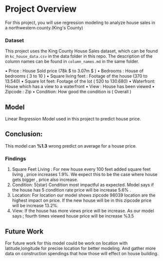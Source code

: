 # Project Overview

For this project, you will use regression modeling to analyze house sales in a northwestern county.(King's County)

### Dataset

This project uses the King County House Sales dataset, which can be found in  `kc_house_data.csv` in the data folder in this repo. The description of the column names can be found in `column_names.md` in the same folder.

• Price : House Sold price (78k $ to 3.07m $ )
• Bedrooms : House of bedrooms ( 3 to 10 )
• Square living feet : Footage of the house (370 to 13.540)
• Square lot feet: Footage of the lot ( 520 to 130.680)
• Waterfront: House which has a view to a waterfront
• View : House has been viewed
• Zipcode : Zip
• Condition: How good the condition is ( Overall )

## Model

Linear Regression Model used in this project to predict house price.

## Conclusion:

This model can **%1.3** wrong predict on average for a house price.


### Findings 

1. Square Feet Living :
For new house every 100 feet added square feet living , price increases 1.9%. We expect this to be the case where
house gets bigger , price also increase.
2. Condition:
5(star) Condition most impactful as expected. Model says if the house has 5 condition rate price will be increase 5.6% .
3. Location:
For location our model shows zipcode 98039 location are the highest impact on price. If the new house will be in this
zipcode price will be increase 13.2%.
4. View:
If the house has more views price will be increase. As our model says ; fourth times viewed house price will be
increase %3.5

## Future Work

For future work for this model could be work on location with latitude,longitude for precise location for better modeling. And gather more data on construction spendings that how those will effect on house building.
